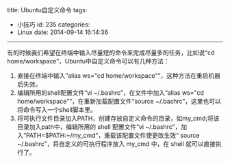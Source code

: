 title: Ubuntu自定义命令
tags:
  - 小技巧
id: 235
categories:
  - Linux
date: 2014-09-14 16:14:36
---

有的时候我们希望在终端中输入尽量短的命令来完成尽量多的任务，比如说“cd home/workspace”，Ubuntu中自定义命令可以有几种方法：

1.  直接在终端中输入“alias ws="cd home/workspace"”，这种方法在重启机器后失效。
2.  编辑所用的shell配置文件“vi ~/.bashrc”，在文件中加入“alias ws="cd home/workspace"”，在重新加载配置文件“source ~/.bashrc”，这里也可以将命令写入一个shell脚本里。
3.  将可执行文件目录加入PATH，创建存放自定义命令的目录，如my_cmd;将该目录加入path中，编辑所用的 shell 配置文件“vi ~/.bashrc”，加入“PATH=$PATH:~/my_cmd”，重载该配置文件使更改生效“ source ~/.bashrc”，将自定义的可执行程序放入 my_cmd 中，在 shell 就可以直接执行了。
